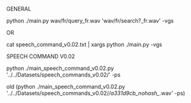 GENERAL

python ./main.py wav/fr/query_fr.wav 'wav/fr/search?_fr.wav' -vgs

OR

cat speech_command_v0.02.txt | xargs python ./main.py -vgs



SPEECH COMMAND V0.02

python ./main_speech_command_v0.02.py '../../Datasets/speech_commands_v0.02/' -ps

old (python ./main_speech_command_v0.02.py '../../Datasets/speech_commands_v0.02/*/a331d9cb_nohash_*.wav' -ps)
